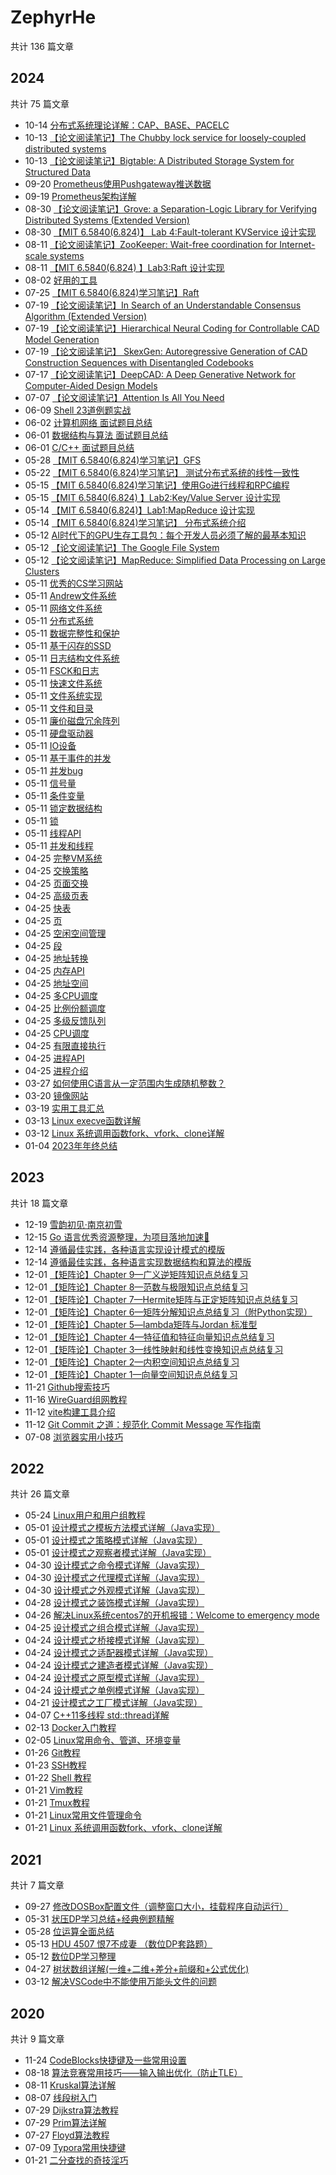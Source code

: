 # ZephyrHe

共计 136 篇文章

## 2024

共计 75 篇文章

- 10-14 [分布式系统理论详解：CAP、BASE、PACELC](https://hezephyr.github.io/posts/10.%E5%88%86%E5%B8%83%E5%BC%8F%E7%B3%BB%E7%BB%9F%E7%90%86%E8%AE%BA/ "2024-10-14 00:00:00")
- 10-13 [【论文阅读笔记】The Chubby lock service for loosely-coupled distributed systems](https://hezephyr.github.io/posts/10.%E8%AE%BA%E6%96%87%E9%98%85%E8%AF%BB%E7%AC%94%E8%AE%B0chubby/ "2024-10-13 00:00:00")
- 10-13 [【论文阅读笔记】Bigtable: A Distributed Storage System for Structured Data](https://hezephyr.github.io/posts/11.%E8%AE%BA%E6%96%87%E9%98%85%E8%AF%BB%E7%AC%94%E8%AE%B0bigtable/ "2024-10-13 00:00:00")
- 09-20 [Prometheus使用Pushgateway推送数据](https://hezephyr.github.io/posts/02.prometheus%E4%BD%BF%E7%94%A8pushgateway%E6%8E%A8%E9%80%81%E6%95%B0%E6%8D%AE/ "2024-09-20 10:02:04")
- 09-19 [Prometheus架构详解](https://hezephyr.github.io/posts/01.prometheus%E6%9E%B6%E6%9E%84%E8%AF%A6%E8%A7%A3/ "2024-09-19 10:00:00")
- 08-30 [【论文阅读笔记】Grove: a Separation-Logic Library for Verifying Distributed Systems (Extended Version)](https://hezephyr.github.io/posts/09.%E8%AE%BA%E6%96%87%E9%98%85%E8%AF%BB%E7%AC%94%E8%AE%B0grove/ "2024-08-30 00:00:00")
- 08-30 [【MIT 6.5840(6.824)】 Lab 4:Fault-tolerant KVService 设计实现](https://hezephyr.github.io/posts/09.mit-6.58406.824-lab4-fault-tolerant-kvservice/ "2024-08-30 00:00:00")
- 08-11 [【论文阅读笔记】ZooKeeper: Wait-free coordination for Internet-scale systems](https://hezephyr.github.io/posts/08.%E8%AE%BA%E6%96%87%E9%98%85%E8%AF%BB%E7%AC%94%E8%AE%B0zookeeper-wait-free-coordination-for-internet-scale-systems/ "2024-08-11 00:00:00")
- 08-11 [【MIT 6.5840(6.824) 】Lab3:Raft 设计实现](https://hezephyr.github.io/posts/08.mit-6.58406.824-lab3-raft/ "2024-08-11 00:00:00")
- 08-02 [好用的工具](https://hezephyr.github.io/posts/03.%E7%BD%91%E7%BB%9C%E5%B7%A5%E5%85%B7/ "2024-08-02 00:00:00")
- 07-25 [【MIT 6.5840(6.824)学习笔记】Raft](https://hezephyr.github.io/posts/07.raft/ "2024-07-25 00:00:00")
- 07-19 [【论文阅读笔记】In Search of an Understandable Consensus Algorithm (Extended Version)](https://hezephyr.github.io/posts/03.%E8%AE%BA%E6%96%87%E9%98%85%E8%AF%BB%E7%AC%94%E8%AE%B0in-search-of-an-understandable-consensus-algorithm-extended-version/ "2024-07-19 00:00:00")
- 07-19 [【论文阅读笔记】Hierarchical Neural Coding for Controllable CAD Model Generation](https://hezephyr.github.io/posts/07.%E8%AE%BA%E6%96%87%E9%98%85%E8%AF%BB%E7%AC%94%E8%AE%B0hierarchical-neural-coding-for-controllable-cad-model-generation/ "2024-07-19 00:00:00")
- 07-19 [【论文阅读笔记】 SkexGen: Autoregressive Generation of CAD Construction Sequences with Disentangled Codebooks](https://hezephyr.github.io/posts/06.%E8%AE%BA%E6%96%87%E9%98%85%E8%AF%BB%E7%AC%94%E8%AE%B0skexgen/ "2024-07-19 00:00:00")
- 07-17 [【论文阅读笔记】DeepCAD: A Deep Generative Network for Computer-Aided Design Models](https://hezephyr.github.io/posts/05.%E8%AE%BA%E6%96%87%E9%98%85%E8%AF%BB%E7%AC%94%E8%AE%B0deepcad/ "2024-07-17 00:00:00")
- 07-07 [【论文阅读笔记】Attention Is All You Need](https://hezephyr.github.io/posts/04.%E8%AE%BA%E6%96%87%E9%98%85%E8%AF%BB%E7%AC%94%E8%AE%B0transformer/ "2024-07-07 00:00:00")
- 06-09 [Shell 23道例题实战](https://hezephyr.github.io/posts/07.shell%E5%AE%9E%E6%88%98/ "2024-06-09 09:39:47")
- 06-02 [计算机网络 面试题目总结](https://hezephyr.github.io/posts/03.%E8%AE%A1%E7%AE%97%E6%9C%BA%E7%BD%91%E7%BB%9C%E9%9D%A2%E7%BB%8F/ "2024-06-02 19:45:50")
- 06-01 [数据结构与算法 面试题目总结](https://hezephyr.github.io/posts/02.%E6%95%B0%E6%8D%AE%E7%BB%93%E6%9E%84%E4%B8%8E%E7%AE%97%E6%B3%95%E9%9D%A2%E7%BB%8F/ "2024-06-01 20:13:44")
- 06-01 [C/C++ 面试题目总结](https://hezephyr.github.io/posts/01.c-%E9%9D%A2%E7%BB%8F/ "2024-06-01 16:11:20")
- 05-28 [【MIT 6.5840(6.824)学习笔记】GFS](https://hezephyr.github.io/posts/04.gfs/ "2024-05-28 16:24:28")
- 05-22 [【MIT 6.5840(6.824)学习笔记】 测试分布式系统的线性一致性](https://hezephyr.github.io/posts/03.%E6%B5%8B%E8%AF%95%E5%88%86%E5%B8%83%E5%BC%8F%E7%B3%BB%E7%BB%9F%E7%9A%84%E7%BA%BF%E6%80%A7%E4%B8%80%E8%87%B4%E6%80%A7/ "2024-05-22 09:33:17")
- 05-15 [【MIT 6.5840(6.824)学习笔记】使用Go进行线程和RPC编程](https://hezephyr.github.io/posts/02.%E4%BD%BF%E7%94%A8go%E8%BF%9B%E8%A1%8C%E7%BA%BF%E7%A8%8B%E5%92%8Crpc%E7%BC%96%E7%A8%8B/ "2024-05-15 09:55:12")
- 05-15 [【MIT 6.5840(6.824) 】Lab2:Key/Value Server 设计实现](https://hezephyr.github.io/posts/06.mit-6.58406.824-lab2-kv-server/ "2024-05-15 00:00:00")
- 05-14 [【MIT 6.5840(6.824)】Lab1:MapReduce 设计实现](https://hezephyr.github.io/posts/05.mit-6.58406.824-lab1mapreduce-%E8%AE%BE%E8%AE%A1%E5%AE%9E%E7%8E%B0/ "2024-05-14 19:56:28")
- 05-14 [【MIT 6.5840(6.824)学习笔记】 分布式系统介绍](https://hezephyr.github.io/posts/01.%E5%88%86%E5%B8%83%E5%BC%8F%E7%B3%BB%E7%BB%9F%E4%BB%8B%E7%BB%8D/ "2024-05-14 14:12:32")
- 05-12 [AI时代下的GPU生存工具包：每个开发人员必须了解的最基本知识](https://hezephyr.github.io/posts/ai%E6%97%B6%E4%BB%A3%E4%B8%8B%E7%9A%84gpu%E7%94%9F%E5%AD%98%E5%B7%A5%E5%85%B7%E5%8C%85%E6%AF%8F%E4%B8%AA%E5%BC%80%E5%8F%91%E4%BA%BA%E5%91%98%E5%BF%85%E9%A1%BB%E4%BA%86%E8%A7%A3%E7%9A%84%E6%9C%80%E5%9F%BA%E6%9C%AC%E7%9F%A5%E8%AF%86/ "2024-05-12 00:00:00")
- 05-12 [【论文阅读笔记】The Google File System](https://hezephyr.github.io/posts/02.%E8%AE%BA%E6%96%87%E9%98%85%E8%AF%BB%E7%AC%94%E8%AE%B0gfs/ "2024-05-12 00:00:00")
- 05-12 [【论文阅读笔记】MapReduce: Simplified Data Processing on Large Clusters](https://hezephyr.github.io/posts/01.%E8%AE%BA%E6%96%87%E9%98%85%E8%AF%BB%E7%AC%94%E8%AE%B0mapreduce/ "2024-05-12 00:00:00")
- 05-11 [优秀的CS学习网站](https://hezephyr.github.io/posts/01.%E8%AF%BE%E7%A8%8B%E7%BD%91%E7%AB%99/ "2024-05-11 21:46:26")
- 05-11 [Andrew文件系统](https://hezephyr.github.io/posts/39.andrew%E6%96%87%E4%BB%B6%E7%B3%BB%E7%BB%9F/ "2024-05-11 21:38:23")
- 05-11 [网络文件系统](https://hezephyr.github.io/posts/38.%E7%BD%91%E7%BB%9C%E6%96%87%E4%BB%B6%E7%B3%BB%E7%BB%9F/ "2024-05-11 21:37:27")
- 05-11 [分布式系统](https://hezephyr.github.io/posts/37.%E5%88%86%E5%B8%83%E5%BC%8F%E7%B3%BB%E7%BB%9F/ "2024-05-11 21:36:36")
- 05-11 [数据完整性和保护](https://hezephyr.github.io/posts/36.%E6%95%B0%E6%8D%AE%E5%AE%8C%E6%95%B4%E6%80%A7%E5%92%8C%E4%BF%9D%E6%8A%A4/ "2024-05-11 21:35:46")
- 05-11 [基于闪存的SSD](https://hezephyr.github.io/posts/35.%E5%9F%BA%E4%BA%8E%E9%97%AA%E5%AD%98%E7%9A%84ssd/ "2024-05-11 21:34:54")
- 05-11 [日志结构文件系统](https://hezephyr.github.io/posts/34.%E6%97%A5%E5%BF%97%E7%BB%93%E6%9E%84%E6%96%87%E4%BB%B6%E7%B3%BB%E7%BB%9F/ "2024-05-11 21:33:51")
- 05-11 [FSCK和日志](https://hezephyr.github.io/posts/33.fsck%E5%92%8C%E6%97%A5%E5%BF%97/ "2024-05-11 21:32:57")
- 05-11 [快速文件系统](https://hezephyr.github.io/posts/32.%E5%BF%AB%E9%80%9F%E6%96%87%E4%BB%B6%E7%B3%BB%E7%BB%9F/ "2024-05-11 21:32:09")
- 05-11 [文件系统实现](https://hezephyr.github.io/posts/31.%E6%96%87%E4%BB%B6%E7%B3%BB%E7%BB%9F%E5%AE%9E%E7%8E%B0/ "2024-05-11 21:05:11")
- 05-11 [文件和目录](https://hezephyr.github.io/posts/30.%E6%96%87%E4%BB%B6%E5%92%8C%E7%9B%AE%E5%BD%95/ "2024-05-11 21:04:20")
- 05-11 [廉价磁盘冗余阵列](https://hezephyr.github.io/posts/29.%E5%BB%89%E4%BB%B7%E7%A3%81%E7%9B%98%E5%86%97%E4%BD%99%E9%98%B5%E5%88%97/ "2024-05-11 21:03:30")
- 05-11 [硬盘驱动器](https://hezephyr.github.io/posts/28.%E7%A1%AC%E7%9B%98%E9%A9%B1%E5%8A%A8%E5%99%A8/ "2024-05-11 21:01:32")
- 05-11 [IO设备](https://hezephyr.github.io/posts/27.io%E8%AE%BE%E5%A4%87/ "2024-05-11 20:59:41")
- 05-11 [基于事件的并发](https://hezephyr.github.io/posts/26.%E5%9F%BA%E4%BA%8E%E4%BA%8B%E4%BB%B6%E7%9A%84%E5%B9%B6%E5%8F%91/ "2024-05-11 20:55:25")
- 05-11 [并发bug](https://hezephyr.github.io/posts/25.%E5%B9%B6%E5%8F%91bug/ "2024-05-11 20:54:28")
- 05-11 [信号量](https://hezephyr.github.io/posts/24.%E4%BF%A1%E5%8F%B7%E9%87%8F/ "2024-05-11 20:53:31")
- 05-11 [条件变量](https://hezephyr.github.io/posts/23.%E6%9D%A1%E4%BB%B6%E5%8F%98%E9%87%8F/ "2024-05-11 20:49:39")
- 05-11 [锁定数据结构](https://hezephyr.github.io/posts/22.%E9%94%81%E5%AE%9A%E6%95%B0%E6%8D%AE%E7%BB%93%E6%9E%84/ "2024-05-11 20:44:53")
- 05-11 [锁](https://hezephyr.github.io/posts/21.%E9%94%81/ "2024-05-11 20:38:09")
- 05-11 [线程API](https://hezephyr.github.io/posts/20.%E7%BA%BF%E7%A8%8Bapi/ "2024-05-11 20:37:20")
- 05-11 [并发和线程](https://hezephyr.github.io/posts/19.%E5%B9%B6%E5%8F%91%E5%92%8C%E7%BA%BF%E7%A8%8B/ "2024-05-11 20:35:49")
- 04-25 [完整VM系统](https://hezephyr.github.io/posts/18.%E5%AE%8C%E6%95%B4vm%E7%B3%BB%E7%BB%9F/ "2024-04-25 22:40:44")
- 04-25 [交换策略](https://hezephyr.github.io/posts/17.%E4%BA%A4%E6%8D%A2%E7%AD%96%E7%95%A5/ "2024-04-25 22:40:25")
- 04-25 [页面交换](https://hezephyr.github.io/posts/16.%E9%A1%B5%E9%9D%A2%E4%BA%A4%E6%8D%A2/ "2024-04-25 22:40:12")
- 04-25 [高级页表](https://hezephyr.github.io/posts/15.%E9%AB%98%E7%BA%A7%E9%A1%B5%E8%A1%A8/ "2024-04-25 22:39:35")
- 04-25 [快表](https://hezephyr.github.io/posts/14.%E5%BF%AB%E8%A1%A8/ "2024-04-25 22:39:21")
- 04-25 [页](https://hezephyr.github.io/posts/13.%E9%A1%B5/ "2024-04-25 22:38:48")
- 04-25 [空闲空间管理](https://hezephyr.github.io/posts/12.%E7%A9%BA%E9%97%B2%E7%A9%BA%E9%97%B4%E7%AE%A1%E7%90%86/ "2024-04-25 22:38:12")
- 04-25 [段](https://hezephyr.github.io/posts/11.%E6%AE%B5/ "2024-04-25 22:37:48")
- 04-25 [地址转换](https://hezephyr.github.io/posts/10.%E5%9C%B0%E5%9D%80%E8%BD%AC%E6%8D%A2/ "2024-04-25 22:37:32")
- 04-25 [内存API](https://hezephyr.github.io/posts/09.%E5%86%85%E5%AD%98api/ "2024-04-25 22:37:23")
- 04-25 [地址空间](https://hezephyr.github.io/posts/08.%E5%9C%B0%E5%9D%80%E7%A9%BA%E9%97%B4/ "2024-04-25 22:37:08")
- 04-25 [多CPU调度](https://hezephyr.github.io/posts/07.%E5%A4%9Acpu%E8%B0%83%E5%BA%A6/ "2024-04-25 22:36:55")
- 04-25 [比例份额调度](https://hezephyr.github.io/posts/06.%E6%AF%94%E4%BE%8B%E4%BB%BD%E9%A2%9D%E8%B0%83%E5%BA%A6/ "2024-04-25 22:35:53")
- 04-25 [多级反馈队列](https://hezephyr.github.io/posts/05.%E5%A4%9A%E7%BA%A7%E5%8F%8D%E9%A6%88%E9%98%9F%E5%88%97/ "2024-04-25 22:33:29")
- 04-25 [CPU调度](https://hezephyr.github.io/posts/04.cpu%E8%B0%83%E5%BA%A6/ "2024-04-25 22:32:51")
- 04-25 [有限直接执行](https://hezephyr.github.io/posts/03.%E6%9C%89%E9%99%90%E7%9B%B4%E6%8E%A5%E6%89%A7%E8%A1%8C/ "2024-04-25 22:31:02")
- 04-25 [进程API](https://hezephyr.github.io/posts/02.%E8%BF%9B%E7%A8%8Bapi/ "2024-04-25 22:29:38")
- 04-25 [进程介绍](https://hezephyr.github.io/posts/01.%E8%BF%9B%E7%A8%8B%E4%BB%8B%E7%BB%8D/ "2024-04-25 22:16:51")
- 03-27 [如何使用C语言从一定范围内生成随机整数？](https://hezephyr.github.io/posts/02.c%E8%AF%AD%E8%A8%80%E5%A6%82%E4%BD%95%E4%BB%8E%E4%B8%80%E5%AE%9A%E8%8C%83%E5%9B%B4%E5%86%85%E7%94%9F%E6%88%90%E9%9A%8F%E6%9C%BA%E6%95%B4%E6%95%B0/ "2024-03-27 22:20:31")
- 03-20 [镜像网站](https://hezephyr.github.io/posts/02.%E9%95%9C%E5%83%8F/ "2024-03-20 13:12:27")
- 03-19 [实用工具汇总](https://hezephyr.github.io/posts/01.%E7%B3%BB%E7%BB%9F%E7%9B%B8%E5%85%B3/ "2024-03-19 22:24:42")
- 03-13 [Linux execve函数详解](https://hezephyr.github.io/posts/05.linux-execve%E5%87%BD%E6%95%B0%E8%AF%A6%E8%A7%A3/ "2024-03-13 10:31:42")
- 03-12 [Linux 系统调用函数fork、vfork、clone详解](https://hezephyr.github.io/posts/04.linux_fork%E5%87%BD%E6%95%B0%E8%AF%A6%E8%A7%A3/ "2024-03-12 21:24:42")
- 01-04 [2023年年终总结](https://hezephyr.github.io/posts/01.%E6%88%91%E7%9A%842023/ "2024-01-04 13:30:41")

## 2023

共计 18 篇文章

- 12-19 [雪韵初见·南京初雪](https://hezephyr.github.io/posts/01.%E9%9B%AA%E9%9F%B5%E5%88%9D%E8%A7%81%E5%8D%97%E4%BA%AC%E5%88%9D%E9%9B%AA/ "2023-12-19 09:28:46")
- 12-15 [Go 语言优秀资源整理，为项目落地加速🏃](https://hezephyr.github.io/posts/03.go%E4%BC%98%E7%A7%80%E8%B5%84%E6%BA%90/ "2023-12-15 11:26:53")
- 12-14 [遵循最佳实践，各种语言实现设计模式的模版](https://hezephyr.github.io/posts/02.%E8%AE%BE%E8%AE%A1%E6%A8%A1%E5%BC%8F%E5%AE%9E%E7%8E%B0%E6%A8%A1%E7%89%88/ "2023-12-14 17:21:13")
- 12-14 [遵循最佳实践，各种语言实现数据结构和算法的模版](https://hezephyr.github.io/posts/01.%E7%AE%97%E6%B3%95%E5%AE%9E%E7%8E%B0%E6%A8%A1%E7%89%88/ "2023-12-14 16:52:26")
- 12-01 [【矩阵论】Chapter 9—广义逆矩阵知识点总结复习](https://hezephyr.github.io/posts/09.%E5%B9%BF%E4%B9%89%E9%80%86%E7%9F%A9%E9%98%B5/ "2023-12-01 00:00:00")
- 12-01 [【矩阵论】Chapter 8—范数与极限知识点总结复习](https://hezephyr.github.io/posts/08.%E8%8C%83%E6%95%B0%E4%B8%8E%E6%9E%81%E9%99%90/ "2023-12-01 00:00:00")
- 12-01 [【矩阵论】Chapter 7—Hermite矩阵与正定矩阵知识点总结复习](https://hezephyr.github.io/posts/07.hermite%E7%9F%A9%E9%98%B5%E4%B8%8E%E6%AD%A3%E5%AE%9A%E7%9F%A9%E9%98%B5/ "2023-12-01 00:00:00")
- 12-01 [【矩阵论】Chapter 6—矩阵分解知识点总结复习（附Python实现）](https://hezephyr.github.io/posts/06.%E7%9F%A9%E9%98%B5%E5%88%86%E8%A7%A3/ "2023-12-01 00:00:00")
- 12-01 [【矩阵论】Chapter 5—lambda矩阵与Jordan 标准型](https://hezephyr.github.io/posts/05.lambda%E7%9F%A9%E9%98%B5%E4%B8%8Ejordan%E6%A0%87%E5%87%86%E5%9E%8B/ "2023-12-01 00:00:00")
- 12-01 [【矩阵论】Chapter 4—特征值和特征向量知识点总结复习](https://hezephyr.github.io/posts/04.%E7%89%B9%E5%BE%81%E5%80%BC%E5%92%8C%E7%89%B9%E5%BE%81%E5%90%91%E9%87%8F/ "2023-12-01 00:00:00")
- 12-01 [【矩阵论】Chapter 3—线性映射和线性变换知识点总结复习](https://hezephyr.github.io/posts/03.%E7%BA%BF%E6%80%A7%E6%98%A0%E5%B0%84%E5%92%8C%E7%BA%BF%E6%80%A7%E5%8F%98%E6%8D%A2/ "2023-12-01 00:00:00")
- 12-01 [【矩阵论】Chapter 2—内积空间知识点总结复习](https://hezephyr.github.io/posts/02.%E5%86%85%E7%A7%AF%E7%A9%BA%E9%97%B4/ "2023-12-01 00:00:00")
- 12-01 [【矩阵论】Chapter 1—向量空间知识点总结复习](https://hezephyr.github.io/posts/01.%E5%90%91%E9%87%8F%E7%A9%BA%E9%97%B4/ "2023-12-01 00:00:00")
- 11-21 [Github搜索技巧](https://hezephyr.github.io/posts/05.github%E6%90%9C%E7%B4%A2%E6%8A%80%E5%B7%A7/ "2023-11-21 11:14:47")
- 11-16 [WireGuard组网教程](https://hezephyr.github.io/posts/01.wireguard%E7%BB%84%E7%BD%91%E6%95%99%E7%A8%8B/ "2023-11-16 09:50:44")
- 11-12 [vite构建工具介绍](https://hezephyr.github.io/posts/01.vite%E6%9E%84%E5%BB%BA%E5%B7%A5%E5%85%B7%E4%BB%8B%E7%BB%8D/ "2023-11-12 22:52:13")
- 11-12 [Git Commit 之道：规范化 Commit Message 写作指南](https://hezephyr.github.io/posts/01.git-commit-%E4%B9%8B%E9%81%93%E8%A7%84%E8%8C%83%E5%8C%96-commit-message-%E5%86%99%E4%BD%9C%E6%8C%87%E5%8D%97/ "2023-11-12 22:32:20")
- 07-08 [浏览器实用小技巧](https://hezephyr.github.io/posts/01.%E6%B5%8F%E8%A7%88%E5%99%A8%E5%AE%9E%E7%94%A8%E5%B0%8F%E6%8A%80%E5%B7%A7/ "2023-07-08 21:43:58")

## 2022

共计 26 篇文章

- 05-24 [Linux用户和用户组教程](https://hezephyr.github.io/posts/03.linux%E7%94%A8%E6%88%B7%E5%92%8C%E7%94%A8%E6%88%B7%E7%BB%84%E6%95%99%E7%A8%8B/ "2022-05-24 10:27:01")
- 05-01 [设计模式之模板方法模式详解（Java实现）](https://hezephyr.github.io/posts/14.%E8%AE%BE%E8%AE%A1%E6%A8%A1%E5%BC%8F%E4%B9%8B%E6%A8%A1%E6%9D%BF%E6%96%B9%E6%B3%95%E6%A8%A1%E5%BC%8F%E8%AF%A6%E8%A7%A3java%E5%AE%9E%E7%8E%B0/ "2022-05-01 09:44:58")
- 05-01 [设计模式之策略模式详解（Java实现）](https://hezephyr.github.io/posts/13.%E8%AE%BE%E8%AE%A1%E6%A8%A1%E5%BC%8F%E4%B9%8B%E7%AD%96%E7%95%A5%E6%A8%A1%E5%BC%8F%E8%AF%A6%E8%A7%A3java%E5%AE%9E%E7%8E%B0/ "2022-05-01 09:44:58")
- 05-01 [设计模式之观察者模式详解（Java实现）](https://hezephyr.github.io/posts/12.%E8%AE%BE%E8%AE%A1%E6%A8%A1%E5%BC%8F%E4%B9%8B%E8%A7%82%E5%AF%9F%E8%80%85%E6%A8%A1%E5%BC%8F%E8%AF%A6%E8%A7%A3java%E5%AE%9E%E7%8E%B0/ "2022-05-01 09:43:00")
- 04-30 [设计模式之命令模式详解（Java实现）](https://hezephyr.github.io/posts/11.%E8%AE%BE%E8%AE%A1%E6%A8%A1%E5%BC%8F%E4%B9%8B%E5%91%BD%E4%BB%A4%E6%A8%A1%E5%BC%8F%E8%AF%A6%E8%A7%A3java%E5%AE%9E%E7%8E%B0/ "2022-04-30 15:21:42")
- 04-30 [设计模式之代理模式详解（Java实现）](https://hezephyr.github.io/posts/10.%E8%AE%BE%E8%AE%A1%E6%A8%A1%E5%BC%8F%E4%B9%8B%E4%BB%A3%E7%90%86%E6%A8%A1%E5%BC%8F%E8%AF%A6%E8%A7%A3java%E5%AE%9E%E7%8E%B0/ "2022-04-30 09:21:54")
- 04-30 [设计模式之外观模式详解（Java实现）](https://hezephyr.github.io/posts/09.%E8%AE%BE%E8%AE%A1%E6%A8%A1%E5%BC%8F%E4%B9%8B%E5%A4%96%E8%A7%82%E6%A8%A1%E5%BC%8F%E8%AF%A6%E8%A7%A3java%E5%AE%9E%E7%8E%B0/ "2022-04-30 09:18:49")
- 04-28 [设计模式之装饰模式详解（Java实现）](https://hezephyr.github.io/posts/08.%E8%AE%BE%E8%AE%A1%E6%A8%A1%E5%BC%8F%E4%B9%8B%E8%A3%85%E9%A5%B0%E6%A8%A1%E5%BC%8F%E8%AF%A6%E8%A7%A3java%E5%AE%9E%E7%8E%B0/ "2022-04-28 15:31:32")
- 04-26 [解决Linux系统centos7的开机报错：Welcome to emergency mode](https://hezephyr.github.io/posts/03.%E8%A7%A3%E5%86%B3linux%E7%B3%BB%E7%BB%9Fcentos7%E7%9A%84%E5%BC%80%E6%9C%BA%E6%8A%A5%E9%94%99welcome-to-emergency-mode/ "2022-04-26 22:44:36")
- 04-25 [设计模式之组合模式详解（Java实现）](https://hezephyr.github.io/posts/07.%E8%AE%BE%E8%AE%A1%E6%A8%A1%E5%BC%8F%E4%B9%8B%E7%BB%84%E5%90%88%E6%A8%A1%E5%BC%8F%E8%AF%A6%E8%A7%A3java%E5%AE%9E%E7%8E%B0/ "2022-04-25 19:58:27")
- 04-24 [设计模式之桥接模式详解（Java实现）](https://hezephyr.github.io/posts/06.%E8%AE%BE%E8%AE%A1%E6%A8%A1%E5%BC%8F%E4%B9%8B%E6%A1%A5%E6%8E%A5%E6%A8%A1%E5%BC%8F%E8%AF%A6%E8%A7%A3java%E5%AE%9E%E7%8E%B0/ "2022-04-24 21:25:59")
- 04-24 [设计模式之适配器模式详解（Java实现）](https://hezephyr.github.io/posts/05.%E8%AE%BE%E8%AE%A1%E6%A8%A1%E5%BC%8F%E4%B9%8B%E9%80%82%E9%85%8D%E5%99%A8%E6%A8%A1%E5%BC%8F%E8%AF%A6%E8%A7%A3java%E5%AE%9E%E7%8E%B0/ "2022-04-24 18:54:37")
- 04-24 [设计模式之建造者模式详解（Java实现）](https://hezephyr.github.io/posts/02.%E8%AE%BE%E8%AE%A1%E6%A8%A1%E5%BC%8F%E4%B9%8B%E5%BB%BA%E9%80%A0%E8%80%85%E6%A8%A1%E5%BC%8F%E8%AF%A6%E8%A7%A3java%E5%AE%9E%E7%8E%B0/ "2022-04-24 09:20:17")
- 04-24 [设计模式之原型模式详解（Java实现）](https://hezephyr.github.io/posts/03.%E8%AE%BE%E8%AE%A1%E6%A8%A1%E5%BC%8F%E4%B9%8B%E5%8E%9F%E5%9E%8B%E6%A8%A1%E5%BC%8F%E8%AF%A6%E8%A7%A3java%E5%AE%9E%E7%8E%B0/ "2022-04-24 09:19:55")
- 04-24 [设计模式之单例模式详解（Java实现）](https://hezephyr.github.io/posts/04.%E8%AE%BE%E8%AE%A1%E6%A8%A1%E5%BC%8F%E4%B9%8B%E5%8D%95%E4%BE%8B%E6%A8%A1%E5%BC%8F%E8%AF%A6%E8%A7%A3java%E5%AE%9E%E7%8E%B0/ "2022-04-24 09:19:38")
- 04-21 [设计模式之工厂模式详解（Java实现）](https://hezephyr.github.io/posts/01.%E8%AE%BE%E8%AE%A1%E6%A8%A1%E5%BC%8F%E4%B9%8B%E5%B7%A5%E5%8E%82%E6%A8%A1%E5%BC%8F%E8%AF%A6%E8%A7%A3java%E5%AE%9E%E7%8E%B0/ "2022-04-21 21:37:32")
- 04-07 [C++11多线程 std::thread详解](https://hezephyr.github.io/posts/01.c-11%E5%A4%9A%E7%BA%BF%E7%A8%8B-stdthread%E8%AF%A6%E8%A7%A3/ "2022-04-07 21:04:13")
- 02-13 [Docker入门教程](https://hezephyr.github.io/posts/01.docker%E5%85%A5%E9%97%A8%E6%95%99%E7%A8%8B/ "2022-02-13 00:00:00")
- 02-05 [Linux常用命令、管道、环境变量](https://hezephyr.github.io/posts/01.linux%E5%B8%B8%E7%94%A8%E5%91%BD%E4%BB%A4%E7%AE%A1%E9%81%93%E7%8E%AF%E5%A2%83%E5%8F%98%E9%87%8F/ "2022-02-05 00:00:00")
- 01-26 [Git教程](https://hezephyr.github.io/posts/02.git%E6%95%99%E7%A8%8B/ "2022-01-26 16:15:34")
- 01-23 [SSH教程](https://hezephyr.github.io/posts/02.ssh%E6%95%99%E7%A8%8B/ "2022-01-23 13:12:04")
- 01-22 [Shell 教程](https://hezephyr.github.io/posts/06.shell%E6%95%99%E7%A8%8B/ "2022-01-22 00:00:00")
- 01-21 [Vim教程](https://hezephyr.github.io/posts/02.vim%E6%95%99%E7%A8%8B/ "2022-01-21 10:00:00")
- 01-21 [Tmux教程](https://hezephyr.github.io/posts/01.tmux%E6%95%99%E7%A8%8B/ "2022-01-21 00:00:00")
- 01-21 [Linux常用文件管理命令](https://hezephyr.github.io/posts/02.linux%E5%B8%B8%E7%94%A8%E6%96%87%E4%BB%B6%E7%AE%A1%E7%90%86%E5%91%BD%E4%BB%A4/ "2022-01-21 00:00:00")
- 01-21 [Linux 系统调用函数fork、vfork、clone详解](https://hezephyr.github.io/posts/08.linux-forkvforkclone%E8%AF%A6%E8%A7%A3/ "2022-01-21 00:00:00")

## 2021

共计 7 篇文章

- 09-27 [修改DOSBox配置文件（调整窗口大小，挂载程序自动运行）](https://hezephyr.github.io/posts/02.%E4%BF%AE%E6%94%B9dosbox%E9%85%8D%E7%BD%AE%E6%96%87%E4%BB%B6%E8%B0%83%E6%95%B4%E7%AA%97%E5%8F%A3%E5%A4%A7%E5%B0%8F%E6%8C%82%E8%BD%BD%E7%A8%8B%E5%BA%8F%E8%87%AA%E5%8A%A8%E8%BF%90%E8%A1%8C/ "2021-09-27 22:43:39")
- 05-31 [状压DP学习总结+经典例题精解](https://hezephyr.github.io/posts/02.%E7%8A%B6%E5%8E%8Bdp/ "2021-05-31 21:34:31")
- 05-28 [位运算全面总结](https://hezephyr.github.io/posts/01.%E4%BD%8D%E8%BF%90%E7%AE%97%E5%85%A8%E9%9D%A2%E6%80%BB%E7%BB%93/ "2021-05-28 13:12:04")
- 05-13 [HDU 4507 恨7不成妻 （数位DP套路题）](https://hezephyr.github.io/posts/03.hdu-4507-%E6%81%A87%E4%B8%8D%E6%88%90%E5%A6%BB-%E6%95%B0%E4%BD%8Ddp%E5%A5%97%E8%B7%AF%E9%A2%98%E8%AF%A6%E7%BB%86%E8%A7%A3%E6%9E%90/ "2021-05-13 22:02:01")
- 05-12 [数位DP学习整理](https://hezephyr.github.io/posts/01.%E6%95%B0%E4%BD%8Ddp/ "2021-05-12 18:20:58")
- 04-27 [树状数组详解(一维+二维+差分+前缀和+公式优化)](https://hezephyr.github.io/posts/02.%E6%A0%91%E7%8A%B6%E6%95%B0%E7%BB%84%E8%AF%A6%E8%A7%A3/ "2021-04-27 19:58:24")
- 03-12 [解决VSCode中不能使用万能头文件的问题](https://hezephyr.github.io/posts/01.%E8%A7%A3%E5%86%B3vscode%E4%B8%AD%E4%B8%8D%E8%83%BD%E4%BD%BF%E7%94%A8%E4%B8%87%E8%83%BD%E5%A4%B4%E6%96%87%E4%BB%B6%E7%9A%84%E9%97%AE%E9%A2%98/ "2021-03-12 22:40:30")

## 2020

共计 9 篇文章

- 11-24 [CodeBlocks快捷键及一些常用设置](https://hezephyr.github.io/posts/03.codeblocks%E5%BF%AB%E6%8D%B7%E9%94%AE%E5%8F%8A%E4%B8%80%E4%BA%9B%E5%B8%B8%E7%94%A8%E8%AE%BE%E7%BD%AE/ "2020-11-24 22:50:50")
- 08-18 [算法竞赛常用技巧——输入输出优化（防止TLE）](https://hezephyr.github.io/posts/04.%E7%AE%97%E6%B3%95%E7%AB%9E%E8%B5%9B%E5%B8%B8%E7%94%A8%E6%8A%80%E5%B7%A7%E8%BE%93%E5%85%A5%E8%BE%93%E5%87%BA%E4%BC%98%E5%8C%96%E9%98%B2%E6%AD%A2tle/ "2020-08-18 22:55:23")
- 08-11 [Kruskal算法详解](https://hezephyr.github.io/posts/03.kruskal%E7%AE%97%E6%B3%95%E6%95%99%E7%A8%8B/ "2020-08-11 16:15:34")
- 08-07 [线段树入门](https://hezephyr.github.io/posts/01.%E7%BA%BF%E6%AE%B5%E6%A0%91%E5%85%A5%E9%97%A8/ "2020-08-07 12:17:56")
- 07-29 [Dijkstra算法教程](https://hezephyr.github.io/posts/02.dijkstra%E7%AE%97%E6%B3%95%E6%95%99%E7%A8%8B/ "2020-07-29 16:15:34")
- 07-29 [Prim算法详解](https://hezephyr.github.io/posts/04.prim%E7%AE%97%E6%B3%95%E6%95%99%E7%A8%8B/ "2020-07-29 11:34:35")
- 07-27 [Floyd算法教程](https://hezephyr.github.io/posts/01.floyd%E7%AE%97%E6%B3%95%E6%95%99%E7%A8%8B/ "2020-07-27 16:15:34")
- 07-09 [Typora常用快捷键](https://hezephyr.github.io/posts/02.typora%E5%B8%B8%E7%94%A8%E5%BF%AB%E6%8D%B7%E9%94%AE/ "2020-07-09 22:46:43")
- 01-21 [二分查找的奇技淫巧](https://hezephyr.github.io/posts/01.%E4%BA%8C%E5%88%86%E6%9F%A5%E6%89%BE/ "2020-01-21 16:15:34")
